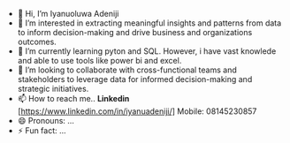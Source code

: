 - 👋 Hi, I’m Iyanuoluwa Adeniji
- 👀 I’m interested in extracting meaningful insights and patterns from data to inform decision-making and drive business and organizations outcomes.
- 🌱 I’m currently learning pyton and SQL. However, i have vast knowlede and able to use tools like power bi and excel. 
- 💞️ I’m looking to collaborate with cross-functional teams and stakeholders to leverage data for informed decision-making and strategic initiatives.
- 📫 How to reach me.. **Linkedin** [https://www.linkedin.com/in/iyanuadeniji/] Mobile: 08145230857
- 😄 Pronouns: ...
- ⚡ Fun fact: ...

<!---
AiyTheAnlyst/AiyTheAnlyst is a ✨ special ✨ repository because its `README.md` (this file) appears on your GitHub profile.
You can click the Preview link to take a look at your changes.
--->
